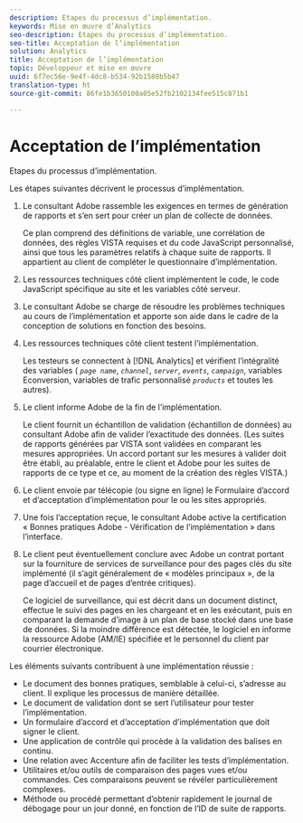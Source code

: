 ```yaml
---
description: Etapes du processus d’implémentation.
keywords: Mise en œuvre d’Analytics
seo-description: Etapes du processus d’implémentation.
seo-title: Acceptation de l’implémentation
solution: Analytics
title: Acceptation de l’implémentation
topic: Développeur et mise en œuvre
uuid: 6f7ec56e-9e4f-4dc8-b534-92b1580b5b47
translation-type: ht
source-git-commit: 86fe1b3650100a05e52fb2102134fee515c871b1

---
```



# Acceptation de l’implémentation

Etapes du processus d’implémentation.

Les étapes suivantes décrivent le processus d’implémentation.

1. Le consultant Adobe rassemble les exigences en termes de génération de rapports et s’en sert pour créer un plan de collecte de données.

   Ce plan comprend des définitions de variable, une corrélation de données, des règles VISTA requises et du code JavaScript personnalisé, ainsi que tous les paramètres relatifs à chaque suite de rapports. Il appartient au client de compléter le questionnaire d’implémentation.
1. Les ressources techniques côté client implémentent le code, le code JavaScript spécifique au site et les variables côté serveur.
1. Le consultant Adobe se charge de résoudre les problèmes techniques au cours de l’implémentation et apporte son aide dans le cadre de la conception de solutions en fonction des besoins.
1. Les ressources techniques côté client testent l’implémentation.

   Les testeurs se connectent à [!DNL Analytics] et vérifient l’intégralité des variables ( *`page name`*, *`channel`*, *`server`*, *`events`*, *`campaign`*, variables Econversion, variables de trafic personnalisé *`products`* et toutes les autres).
1. Le client informe Adobe de la fin de l’implémentation.

   Le client fournit un échantillon de validation (échantillon de données) au consultant Adobe afin de valider l’exactitude des données. (Les suites de rapports générées par VISTA sont validées en comparant les mesures appropriées. Un accord portant sur les mesures à valider doit être établi, au préalable, entre le client et Adobe pour les suites de rapports de ce type et ce, au moment de la création des règles VISTA.)
1. Le client envoie par télécopie (ou signe en ligne) le Formulaire d’accord et d’acceptation d’implémentation pour le ou les sites appropriés.
1. Une fois l’acceptation reçue, le consultant Adobe active la certification « Bonnes pratiques Adobe - Vérification de l’implémentation » dans l’interface.
1. Le client peut éventuellement conclure avec Adobe un contrat portant sur la fourniture de services de surveillance pour des pages clés du site implémenté (il s’agit généralement de « modèles principaux », de la page d’accueil et de pages d’entrée critiques).

   Ce logiciel de surveillance, qui est décrit dans un document distinct, effectue le suivi des pages en les chargeant et en les exécutant, puis en comparant la demande d’image à un plan de base stocké dans une base de données. Si la moindre différence est détectée, le logiciel en informe la ressource Adobe (AM/IE) spécifiée et le personnel du client par courrier électronique.

Les éléments suivants contribuent à une implémentation réussie :

* Le document des bonnes pratiques, semblable à celui-ci, s’adresse au client. Il explique les processus de manière détaillée.
* Le document de validation dont se sert l’utilisateur pour tester l’implémentation.
* Un formulaire d’accord et d’acceptation d’implémentation que doit signer le client.
* Une application de contrôle qui procède à la validation des balises en continu.
* Une relation avec Accenture afin de faciliter les tests d’implémentation.
* Utilitaires et/ou outils de comparaison des pages vues et/ou commandes. Ces comparaisons peuvent se révéler particulièrement complexes.
* Méthode ou procédé permettant d’obtenir rapidement le journal de débogage pour un jour donné, en fonction de l’ID de suite de rapports.

